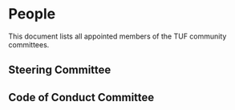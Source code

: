 # People

This document lists all appointed members of the TUF community committees.

<!-- TODO:
- Fill in people (name, role/affiliation, github handle, email, gpg
  fingerprint, etc.) -->

## Steering Committee

## Code of Conduct Committee

<!--
## Security Contact

TODO: Should we add a dedicated security contact? If so, its appointment should
be mentioned in GOVERNACE.md. If not, SECURITY.md needs to be updated.-->